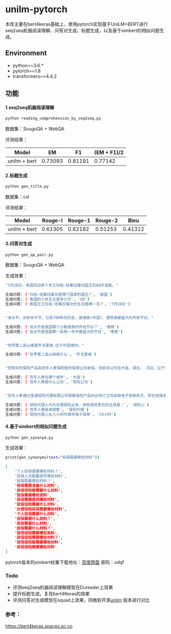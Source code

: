 # unilm-pytorch

本库主要在bert4keras基础上，使用pytorch实现基于UniLM+BERT进行seq2seq机器阅读理解、问答对生成、标题生成，以及基于simbert的相似问题生成。

## Environment

- python==3.6.*
- pytorch==1.8
- transformers==4.4.2

## 功能

#### 1.seq2seq机器阅读理解
```bash
python reading_comprehension_by_seq2seq.py
```

数据集：SougoQA + WebQA

评测结果：

| Model        | EM        | F1        | (EM + F1)/2  |
| ------------ | --------- | --------- | ------------ |
| unilm + bert | 0.73093   | 0.81191   | 0.77142      |

#### 2.标题生成
```bash
python gen_title.py
```

数据集：csl

评测结果：

| Model        | Rouge-l   | Rouge-1   | Rouge-2      | Bleu         |
| ------------ | --------- | --------- | ------------ | ------------ |
| unilm + bert | 0.61305   | 0.62182   | 0.51253      | 0.41312      |

#### 3.问答对生成
```bash
python gen_qa_pair.py
```

数据集：SougoQA + WebQA

生成效果：
```bash
"7月28日，泰国将迎来十世王玛哈·哇集拉隆功国王的68岁诞辰。"

生成问答: ('玛哈·哇集拉隆功是哪个国家的国王?', '泰国')
生成问答: ('泰国的十世王王是多少岁', '68')
生成问答: ('泰国王王玛哈·哇集拉隆功的生日是哪一天?', '7月28日')


"泼水节，亦称宋干节，已有700年的历史，是傣族(中国)、德昂族最盛大的传统节日。"

生成问答: ('泼水节是我国哪个少数民族的传统节日？', '傣族')
生成问答: ('泼水节是我国哪一民族一年中最盛大的节日', '傣族')


"世界第二高山峰是乔戈里峰,位于中国境内。"

生成问答: ('世界第二高山峰是什么', '乔戈里峰')


"您购买的保险产品由百年人寿保险股份有限公司承保，目前该公司在大连、湖北、 河北、辽宁、北京、河南、黑龙江、安徽、山东、江苏、四川、福建、陕西、内 蒙古、吉林、江西、山西、浙江、广东和重庆地区设有分支机构，本产品在该公司设有分公司的区域销售"

生成问答: ('百年人寿在哪个城市', '大连')
生成问答: ('百年人寿是什么公司', '保险公司')


"百年人寿通过保通保险代理有限公司销售保险产品的合同订立均采取电子保单形式，您在投保成功后 24 小时内，电子保单会发送到您填写的投保人邮箱中， 电子保单与纸质保单具有同等法律效力。"

生成问答: ('保险代理人代为办理保险业务，承担保险责任的主体是：', '保险人')
生成问答: ('百年人寿是谁销售', '保险代理')
生成问答: ('保险代理人在几小时内填写电子保单', '24小时')

```

#### 4.基于simbert的相似问题生成
```bash
python gen_synonym.py
```

生成效果：
```bash
print(gen_synonyms(text="投保需要哪些材料"))

[
	'个人投保需要哪些材料？',
	'投保人员需要提供哪些材料',
	'投保需要哪些材料？',
	'投保需要准备什么材料',
	'投保保险都需要什么材料',
	'投保需要哪些资料',
	'投保需要提供哪些材料',
	'投保保险需要什么材料',
	'办理保险投保需要哪些材料',
	'个人投保需要什么材料',
	'投保需要什么资料？',
	'投保需要什么材料',
	'投保需要什么材料？',
	'投保保险需要哪些资料',
	'投保保险需要哪些材料？',
	'投保保险都需要哪些材料',
	'投保保险需要哪些材料'
]
```


pytorch版本的simbert权重下载地址：[百度网盘](https://pan.baidu.com/s/1g-3ZkvqaLMrzh3M6o2Tz3g) 密码：odqf

### Todo

- 评测seq2seq机器阅读理解模型在Dureader上效果
- 提升标题生成，复现bert4Keras的效果
- 评测问答对生成模型在squad上效果，同微软开源[unilm](https://github.com/microsoft/unilm/tree/master/unilm-v1) 版本进行对比

### 参考：

https://bert4keras.spaces.ac.cn

